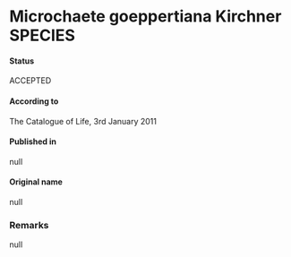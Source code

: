 # Microchaete goeppertiana Kirchner SPECIES

#### Status
ACCEPTED

#### According to
The Catalogue of Life, 3rd January 2011

#### Published in
null

#### Original name
null

### Remarks
null